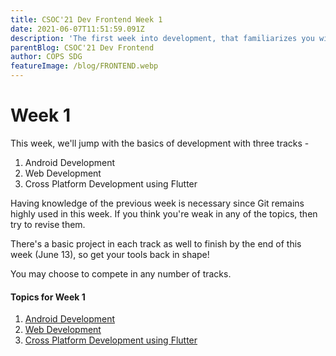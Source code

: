 ```yaml
---
title: CSOC'21 Dev Frontend Week 1
date: 2021-06-07T11:51:59.091Z
description: 'The first week into development, that familiarizes you with basics of development'
parentBlog: CSOC'21 Dev Frontend
author: COPS SDG
featureImage: /blog/FRONTEND.webp
---
```


# Week 1

This week, we'll jump with the basics of development with three tracks -

1. Android Development
2. Web Development
3. Cross Platform Development using Flutter

Having knowledge of the previous week is necessary since Git remains highly used in this week. If you think you're weak in any of the topics, then try to revise them.

There's a basic project in each track as well to finish by the end of this week (June 13), so get your tools back in shape!

You may choose to compete in any number of tracks.

#### Topics for Week 1

1. [Android Development](csoc21-frontend-week1-Native-Android)
2. [Web Development](csoc21-frontend-week1-Web-Development)
3. [Cross Platform Development using Flutter](csoc21-frontend-week1-Flutter)
